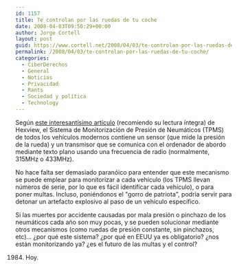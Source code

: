 ```yaml
---
id: 1157
title: Te controlan por las ruedas de tu coche
date: 2008-04-03T09:50:29+00:00
author: Jorge Cortell
layout: post
guid: https://www.cortell.net/2008/04/03/te-controlan-por-las-ruedas-de-tu-coche/
permalink: /2008/04/03/te-controlan-por-las-ruedas-de-tu-coche/
categories:
  - CiberDerechos
  - General
  - Noticias
  - Privacidad
  - Rants
  - Sociedad y polí­tica
  - Technology
---
```

Según <a href="https://www.hexview.com/sdp/node/44" title="fuente" target="_blank">este interesantísimo artículo</a> (recomiendo su lectura íntegra) de Hexview, el Sistema de Monitorización de Presión de Neumáticos (TPMS) de todos los vehículos modernos contiene un sensor (que mide la presión de la rueda) y un transmisor que se comunica con el ordenador de abordo mediante texto plano usando una frecuencia de radio (normalmente, 315MHz o 433MHz).

No hace falta ser demasiado paranóico para entender que este mecanismo se puede emplear para monitorizar a cada vehículo (los TPMS llevan números de serie, por lo que es fácil identificar cada vehículo), o para poner multas. Incluso, poniéndonos el "gorro de patriota", podría servir para detonar un artefacto explosivo al paso de un vehículo específico.

Si las muertes por accidente causadas por mala presión o pinchazo de los neumáticos cada año son muy pocas, y se pueden solucionar mediante otros mecanismos (como ruedas de presión constante, sin pinchazos, etc)... ¿por qué este sistema? ¿por qué en EEUU ya es obligatorio? ¿nos están monitorizando ya? ¿es el futuro de las multas y el control?

1984. Hoy.